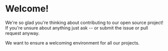 # Welcome!
We're so glad you're thinking about contributing to our open source project!
If you're unsure about anything just ask -- or submit the issue or pull request anyway.

We want to ensure a welcoming environment for all our projects.
